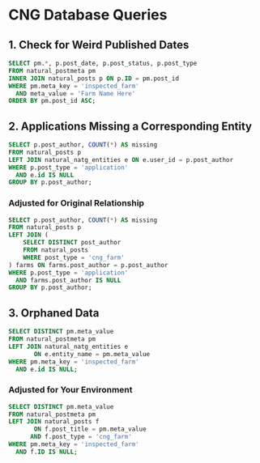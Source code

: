 # CNG Database Queries

## 1. Check for Weird Published Dates
```sql
SELECT pm.*, p.post_date, p.post_status, p.post_type
FROM natural_postmeta pm
INNER JOIN natural_posts p ON p.ID = pm.post_id
WHERE pm.meta_key = 'inspected_farm'
  AND meta_value = 'Farm Name Here'
ORDER BY pm.post_id ASC;
```

## 2. Applications Missing a Corresponding Entity
```sql
SELECT p.post_author, COUNT(*) AS missing
FROM natural_posts p
LEFT JOIN natural_natg_entities e ON e.user_id = p.post_author
WHERE p.post_type = 'application'
  AND e.id IS NULL
GROUP BY p.post_author;
```

### Adjusted for Original Relationship
```sql
SELECT p.post_author, COUNT(*) AS missing
FROM natural_posts p
LEFT JOIN (
    SELECT DISTINCT post_author
    FROM natural_posts
    WHERE post_type = 'cng_farm'
) farms ON farms.post_author = p.post_author
WHERE p.post_type = 'application'
  AND farms.post_author IS NULL
GROUP BY p.post_author;
```

## 3. Orphaned Data
```sql
SELECT DISTINCT pm.meta_value
FROM natural_postmeta pm
LEFT JOIN natural_natg_entities e
       ON e.entity_name = pm.meta_value
WHERE pm.meta_key = 'inspected_farm'
  AND e.id IS NULL;
```

### Adjusted for Your Environment
```sql
SELECT DISTINCT pm.meta_value
FROM natural_postmeta pm
LEFT JOIN natural_posts f
       ON f.post_title = pm.meta_value
      AND f.post_type = 'cng_farm'
WHERE pm.meta_key = 'inspected_farm'
  AND f.ID IS NULL;
```
